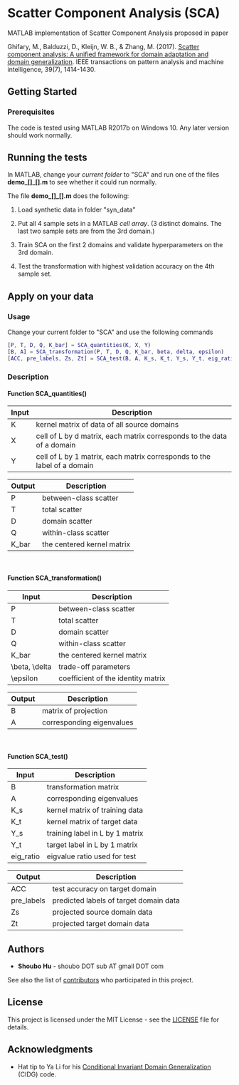 # Scatter Component Analysis (SCA)

MATLAB implementation of Scatter Component Analysis proposed in paper

Ghifary, M., Balduzzi, D., Kleijn, W. B., & Zhang, M. (2017). [Scatter component analysis: A unified framework for domain adaptation and domain generalization](https://ieeexplore.ieee.org/document/7542175/#full-text-section). IEEE transactions on pattern analysis and machine intelligence, 39(7), 1414-1430.

## Getting Started

### Prerequisites

The code is tested using MATLAB R2017b on Windows 10. Any later version should work normally.

## Running the tests

In MATLAB, change your *current folder* to "SCA" and run one of the files **demo\_[]\_[].m** to see whether it could run normally.

The file **demo\_[]\_[].m** does the following:

1. Load synthetic data in folder "syn_data" 

2. Put all 4 sample sets in a MATLAB *cell array*. (3 distinct domains. The last two sample sets are from the 3rd domain.)

3. Train SCA on the first 2 domains and validate hyperparameters on the 3rd domain.

4. Test the transformation with highest validation accuracy on the 4th sample set.

## Apply on your data

### Usage

Change your current folder to "SCA" and use the following commands

```matlab
[P, T, D, Q, K_bar] = SCA_quantities(K, X, Y)
[B, A] = SCA_transformation(P, T, D, Q, K_bar, beta, delta, epsilon)
[ACC, pre_labels, Zs, Zt] = SCA_test(B, A, K_s, K_t, Y_s, Y_t, eig_ratio)
```

### Description

#### Function **SCA_quantities()**

| Input  | Description  |
|---|---|
|  K | kernel matrix of data of all source domains |
|  X           | cell of L by d matrix, each matrix corresponds to the data of a domain |
|  Y           | cell of L by 1 matrix, each matrix corresponds to the label of a domain |

| Output  | Description  |
|---|---|
|  P           | between-class scatter |
|  T           | total scatter |
|  D           | domain scatter |
|  Q           | within-class scatter |
|  K_bar           | the centered kernel matrix |

<br/>

#### Function **SCA_transformation()**

| Input  | Description  |
|---|---|
|  P           | between-class scatter |
|  T           | total scatter |
|  D           | domain scatter |
|  Q           | within-class scatter |
|  K_bar           | the centered kernel matrix |
|  \beta, \delta            | trade-off parameters |
|  \epsilon            | coefficient of the identity matrix |

| Output  | Description  |
|---|---|
|  B           | matrix of projection |
|  A           | corresponding eigenvalues |

<br/>

#### Function **SCA_test()**

| Input  | Description  |
|---|---|
| B | transformation matrix |
| A | corresponding eigenvalues |
| K_s | kernel matrix of training data |
| K_t | kernel matrix of target data |
| Y_s | training label in L by 1 matrix |
| Y_t | target label in L by 1 matrix |
| eig_ratio | eigvalue ratio used for test |

| Output  | Description  |
|---|---|
| ACC | test accuracy on target domain |
| pre_labels | predicted labels of target domain data |
| Zs         | projected source domain data |
| Zt         | projected target domain data |

## Authors

* **Shoubo Hu** - shoubo DOT sub AT gmail DOT com

See also the list of [contributors](https://github.com/amber0309/SCA/contributors) who participated in this project.

## License

This project is licensed under the MIT License - see the [LICENSE](LICENSE) file for details.

## Acknowledgments

* Hat tip to Ya Li for his [Conditional Invariant Domain Generalization](https://www.aaai.org/ocs/index.php/AAAI/AAAI18/paper/view/16595) (CIDG) code.
